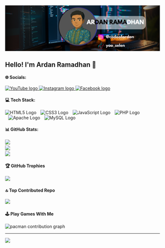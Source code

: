 <!-- ## Hello! I'm Ardan Ramadhan 👋 -->

<!--
**Ardan2008/Ardan2008** is a ✨ _special_ ✨ repository because its `README.md` (this file) appears on your GitHub profile.

Here are some ideas to get you started:

- 🔭 I’m currently working on ...
- 🌱 I’m currently learning ...
- 👯 I’m looking to collaborate on ...
- 🤔 I’m looking for help with ...
- 💬 Ask me about ...
- 📫 How to reach me: ...
- 😄 Pronouns: ...
- ⚡ Fun fact: ...
-->

![Ardan Ramadhan](img/ARDAN.png)

<!-- ##### Skills
[![My Skills](https://skillicons.dev/icons?i=html,css,js,php&theme=light)](https://skillicons.dev)

##### Connect with me
[![https://www.instagram.com/codeofardan?igsh=MWszbnR4eXk5dHF6NQ==](https://skillicons.dev/icons?i=instagram&theme=light)](https://skillicons.dev)

##### My Github Stats
![Ardan's GitHub stats](https://github-readme-stats.vercel.app/api?username=Ardan2008&show_icons=true&theme=radical) -->

## Hello! I'm Ardan Ramadhan 👋

#### 🌐 Socials:
<div align="left">
  <a href="https://youtube.com/@yoo_selen?si=MO8DJ-rBaHxJCfr-" target="_blank">
    <img src="https://raw.githubusercontent.com/maurodesouza/profile-readme-generator/master/src/assets/icons/social/youtube/default.svg" width="52" height="40" alt="YouTube logo" />
  </a>
  <a href="https://www.instagram.com/codeofardan?igsh=MWszbnR4eXk5dHF6NQ==" target="_blank">
    <img src="https://raw.githubusercontent.com/maurodesouza/profile-readme-generator/master/src/assets/icons/social/instagram/default.svg" width="52" height="40" alt="Instagram logo" />
  </a>
  <a href="https://www.facebook.com/share/18m5uES7Tc/" target="_blank">
    <img src="https://raw.githubusercontent.com/maurodesouza/profile-readme-generator/master/src/assets/icons/social/facebook/default.svg" width="52" height="40" alt="Facebook logo" />
  </a>
</div>


#### 💻 Tech Stack:
<div align="left">
  <img src="https://cdn.jsdelivr.net/gh/devicons/devicon/icons/html5/html5-original.svg" height="40" alt="HTML5 Logo" />
  <img src="https://cdn.jsdelivr.net/gh/devicons/devicon/icons/css3/css3-original.svg" height="40" alt="CSS3 Logo" style="margin-left: 10px;" />
  <img src="https://cdn.jsdelivr.net/gh/devicons/devicon/icons/javascript/javascript-original.svg" height="40" alt="JavaScript Logo" style="margin-left: 10px;" />
  <img src="https://cdn.jsdelivr.net/gh/devicons/devicon/icons/php/php-original.svg" height="40" alt="PHP Logo" style="margin-left: 10px;" />
  <img src="https://cdn.jsdelivr.net/gh/devicons/devicon/icons/apache/apache-original.svg" height="40" alt="Apache Logo" style="margin-left: 10px;" />
  <img src="https://cdn.jsdelivr.net/gh/devicons/devicon/icons/mysql/mysql-original.svg" height="40" alt="MySQL Logo" style="margin-left: 10px;" />
</div>

<!-- [![My Skills](https://skillicons.dev/icons?i=html,css,js,php,mysql&theme=light)](https://skillicons.dev) -->

#### 📊 GitHub Stats:
![](https://github-readme-stats.vercel.app/api?username=Ardan2008&theme=radical&hide_border=false&include_all_commits=false&count_private=false)<br/>
![](https://nirzak-streak-stats.vercel.app/?user=Ardan2008&theme=radical&hide_border=false)<br/>
![](https://github-readme-stats.vercel.app/api/top-langs/?username=Ardan2008&theme=radical&hide_border=false&include_all_commits=false&count_private=false&layout=compact)

#### 🏆 GitHub Trophies
![](https://github-profile-trophy.vercel.app/?username=Ardan2008&theme=radical&no-frame=false&no-bg=true&margin-w=4)

#### 🔝 Top Contributed Repo
![](https://github-contributor-stats.vercel.app/api?username=Ardan2008&limit=5&theme=radical&combine_all_yearly_contributions=true)

#### 🕹️ Play Games With Me
<picture>
  <source media="(prefers-color-scheme: dark)" srcset="https://raw.githubusercontent.com/Ardan2008/Ardan2008/output/pacman-contribution-graph-dark.svg">
  <source media="(prefers-color-scheme: light)" srcset="https://raw.githubusercontent.com/Ardan2008/Ardan2008/output/pacman-contribution-graph.svg">
  <img alt="pacman contribution graph" src="https://raw.githubusercontent.com/Ardan2008/Ardan2008/output/pacman-contribution-graph.svg">
</picture>

<!-- <img src="https://raw.githubusercontent.com/Ardan2008/Ardan2008/output/snake.svg" alt="Snake contribution animation" /> -->

---
[![](https://visitcount.itsvg.in/api?id=Ardan2008&icon=0&color=0)](https://visitcount.itsvg.in)

<!-- Proudly created with GPRM ( https://gprm.itsvg.in ) -->